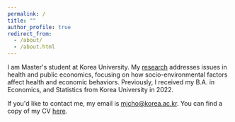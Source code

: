 ```yaml
---
permalink: /
title: ""
author_profile: true
redirect_from: 
  - /about/
  - /about.html
---
```


I am Master's student at Korea University. My [research](https://minnnjecho.github.io/research/) addresses issues in health and public economics, focusing on how socio-environmental factors affect health and economic behaviors. Previously, I received my B.A. in Economics, and Statistics from Korea University in 2022.

If you'd like to contact me, my email is mjcho@korea.ac.kr. You can find a copy of my CV [here](https://minnnjecho.github.io/files/CV_Minje_Cho.pdf). 
